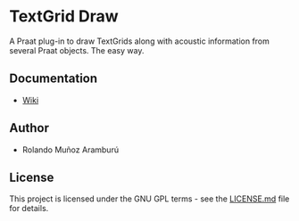 # TextGrid Draw

A Praat plug-in to draw TextGrids along with acoustic information from several Praat objects. The easy way.

## Documentation
- [Wiki](https://github.com/rolandomunoz/plugin_draw_textgrid/wiki)

## Author

- Rolando Muñoz Aramburú

## License

This project is licensed under the GNU GPL terms - see the [LICENSE.md](https://github.com/rolandomunoz/plugin_textgrid_toolkit/blob/master/LICENSE.txt)
 file for details.
